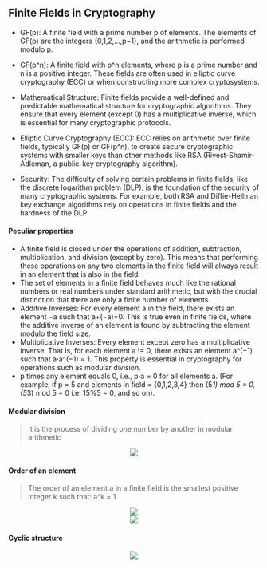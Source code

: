 ## Finite Fields in Cryptography

- GF(p): A finite field with a prime number p of elements. The elements of GF(p) are the integers {0,1,2,…,p−1}, and the arithmetic is performed modulo p.
- GF(p^n): A finite field with p^n elements, where p is a prime number and n is a positive integer. These fields are often used in elliptic curve cryptography (ECC) or when constructing more complex cryptosystems.

- Mathematical Structure: Finite fields provide a well-defined and predictable mathematical structure for cryptographic algorithms. They ensure that every element (except 0) has a multiplicative inverse, which is essential for many cryptographic protocols.
- Elliptic Curve Cryptography (ECC): ECC relies on arithmetic over finite fields, typically GF(p) or GF(p^n), to create secure cryptographic systems with smaller keys than other methods like RSA (Rivest-Shamir-Adleman, a public-key cryptography algorithm).
- Security: The difficulty of solving certain problems in finite fields, like the discrete logarithm problem (DLP), is the foundation of the security of many cryptographic systems. For example, both RSA and Diffie-Hellman key exchange algorithms rely on operations in finite fields and the hardness of the DLP.

#### Peculiar properties
- A finite field is closed under the operations of addition, subtraction, multiplication, and division (except by zero). This means that performing these operations on any two elements in the finite field will always result in an element that is also in the field.
- The set of elements in a finite field behaves much like the rational numbers or real numbers under standard arithmetic, but with the crucial distinction that there are only a finite number of elements.
- Additive Inverses: For every element a in the field, there exists an element −a such that a+(−a)=0. This is true even in finite fields, where the additive inverse of an element is found by subtracting the element modulo the field size.
- Multiplicative Inverses: Every element except zero has a multiplicative inverse. That is, for each element a != 0, there exists an element a^(−1) such that a⋅a^(−1) = 1. This property is essential in cryptography for operations such as modular division.
- p times any element equals 0, i.e., p⋅a = 0 for all elements a. (For example, if p = 5 and elements in field = {0,1,2,3,4} then (5*1) mod 5 = 0, (5*3) mod 5 = 0 i.e. 15%5 = 0, and so on).

#### Modular division
> It is the process of dividing one number by another in modular arithmetic
<div align="center">
<img src="https://github.com/user-attachments/assets/ca448d68-d7be-47e7-b7e8-61a19498064a">
</div>  

#### Order of an element
> The order of an element a in a finite field is the smallest positive integer k such that: a^k = 1
<div align="center">
<img src="https://github.com/user-attachments/assets/ec8e4775-cf83-46dc-94eb-d05b9843e2a1"><br/>
<img src="https://github.com/user-attachments/assets/b369355f-066b-4b2e-89c5-4357343b0322">
</div>  

#### Cyclic structure
<div align="center">
<img src="https://github.com/user-attachments/assets/3777f636-733e-44b8-bad7-a8561ef56f9e">
</div>  
